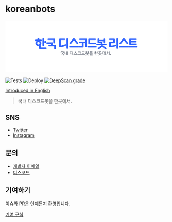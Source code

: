 # koreanbots

![Logo](./.github/assets/koreanbots-ko.png)

![Tests](https://github.com/koreanbots/koreanbots/workflows/Tests/badge.svg)
![Deploy](https://github.com/koreanbots/koreanbots/workflows/Deploy/badge.svg)
[![DeepScan grade](https://deepscan.io/api/teams/12468/projects/15503/branches/310734/badge/grade.svg)](https://deepscan.io/dashboard#view=project&tid=12468&pid=15503&bid=310734)

[Introduced in English](./README.en.md)

> 국내 디스코드봇을 한곳에서.

## SNS

- [Twitter](https://twitter.com/koreanbots)
- [Instagram](https://instagram.com/koreanbots)

## 문의

- [개발자 이메일](mailto:wonderlandpark@callisto.team)
- [디스코드](https://discord.gg/JEh53MQ)

## 기여하기

이슈와 PR은 언제든지 환영입니다.

[기여 규칙](./.github/CONTRIBUTING)
